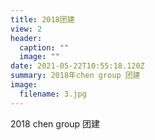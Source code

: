 ```yaml
---
title: 2018团建
view: 2
header:
  caption: ""
  image: ""
date: 2021-05-22T10:55:18.120Z
summary: 2018年chen group 团建
image:
  filename: 3.jpg
---
```

2018 chen group  团建